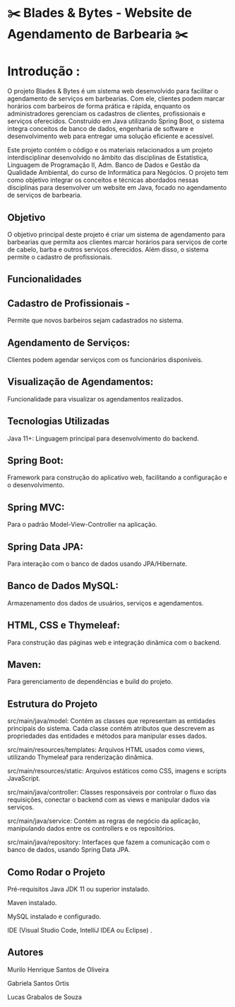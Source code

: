 #  ✂️ Blades & Bytes - Website de Agendamento de Barbearia ✂️ 

# Introdução :
O projeto Blades & Bytes é um sistema web desenvolvido para facilitar o agendamento de serviços em barbearias.
 Com ele, clientes podem marcar horários com barbeiros de forma prática e rápida, enquanto os administradores gerenciam os cadastros de clientes, profissionais e serviços oferecidos.
 Construído em Java utilizando Spring Boot, o sistema integra conceitos de banco de dados, engenharia de software e desenvolvimento web para entregar uma solução eficiente e acessível.

Este projeto contém o código e os materiais relacionados a um projeto interdisciplinar desenvolvido no âmbito das disciplinas de Estatística, Linguagem de Programação II, Adm. Banco de Dados e Gestão da Qualidade Ambiental, do curso de Informática para Negócios.
 O projeto tem como objetivo integrar os conceitos e técnicas abordados nessas disciplinas para desenvolver um website em Java, focado no agendamento de serviços de barbearia.

## Objetivo

O objetivo principal deste projeto é criar um sistema de agendamento para barbearias que permita aos clientes marcar horários para serviços de corte de cabelo, barba e outros serviços oferecidos.
 Além disso, o sistema permite o cadastro de profissionais.

## Funcionalidades

## Cadastro de Profissionais - 
 Permite que novos barbeiros sejam cadastrados no sistema.

## Agendamento de Serviços:
 Clientes podem agendar serviços com os funcionários disponíveis.

## Visualização de Agendamentos:
 Funcionalidade para visualizar os agendamentos realizados.


## Tecnologias Utilizadas
Java 11+: Linguagem principal para desenvolvimento do backend.

## Spring Boot: 
Framework para construção do aplicativo web, facilitando a configuração e o desenvolvimento.

## Spring MVC: 
Para o padrão Model-View-Controller na aplicação.

## Spring Data JPA:
 Para interação com o banco de dados usando JPA/Hibernate.

## Banco de Dados MySQL:
 Armazenamento dos dados de usuários, serviços e agendamentos.

## HTML, CSS e Thymeleaf:
 Para construção das páginas web e integração dinâmica com o backend.

## Maven: 
Para gerenciamento de dependências e build do projeto.

## Estrutura do Projeto
src/main/java/model: Contém as classes que representam as entidades principais do sistema. Cada classe contém atributos que descrevem as propriedades das entidades e métodos para manipular esses dados.

src/main/resources/templates: Arquivos HTML usados como views, utilizando Thymeleaf para renderização dinâmica.

src/main/resources/static: Arquivos estáticos como CSS, imagens e scripts JavaScript.

src/main/java/controller: Classes responsáveis por controlar o fluxo das requisições, conectar o backend com as views e manipular dados via serviços.

src/main/java/service: Contém as regras de negócio da aplicação, manipulando dados entre os controllers e os repositórios.

src/main/java/repository: Interfaces que fazem a comunicação com o banco de dados, usando Spring Data JPA.


## Como Rodar o Projeto
Pré-requisitos
Java JDK 11 ou superior instalado.

Maven instalado.

MySQL instalado e configurado.

IDE (Visual Studio Code, IntelliJ IDEA ou Eclipse) .

## Autores 

Murilo Henrique Santos de Oliveira 

Gabriela Santos Ortis


Lucas Grabalos de Souza

